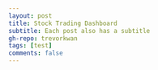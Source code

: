 ```yaml
---
layout: post
title: Stock Trading Dashboard
subtitle: Each post also has a subtitle
gh-repo: trevorkwan
tags: [test]
comments: false
---
```

